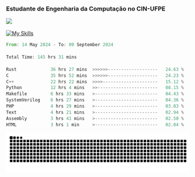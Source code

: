 
### Estudante de Engenharia da Computação no CIN-UFPE
<div>
      <!--<img width=400 src="https://github-readme-stats.vercel.app/api?username=Zed201&show_icons=true&theme=tokyonight" /-->
      <img width=400 src='https://leetcode.card.workers.dev/Zed201?theme=nord&font=baloo&extension=null' />
</div>


[![My Skills](https://skillicons.dev/icons?i=c,cpp,rust,py,java,neovim&theme=dark)](https://skillicons.dev)

<!--START_SECTION:waka-->

```rust
From: 14 May 2024 - To: 09 September 2024

Total Time: 145 hrs 31 mins

Rust             36 hrs 27 mins  >>>>>>-------------------   24.63 %
C                35 hrs 52 mins  >>>>>>-------------------   24.23 %
C++              22 hrs 22 mins  >>>>---------------------   15.12 %
Python           12 hrs 4 mins   >>-----------------------   08.15 %
Makefile         6 hrs 33 mins   >------------------------   04.43 %
SystemVerilog    6 hrs 27 mins   >------------------------   04.36 %
PHP              4 hrs 29 mins   >------------------------   03.03 %
Text             4 hrs 21 mins   >------------------------   02.94 %
Assembly         3 hrs 41 mins   >------------------------   02.50 %
HTML             3 hrs 1 min     >------------------------   02.04 %
```

<!--END_SECTION:waka-->

<picture>
  <source media="(prefers-color-scheme: dark)" srcset="https://github.com/Zed201/Zed201/blob/output/github-contribution-grid-snake-dark.svg" />
  <img alt="github-snake" src="https://github.com/Zed201/Zed201/blob/output/github-contribution-grid-snake-dark.svg" />
</picture>
